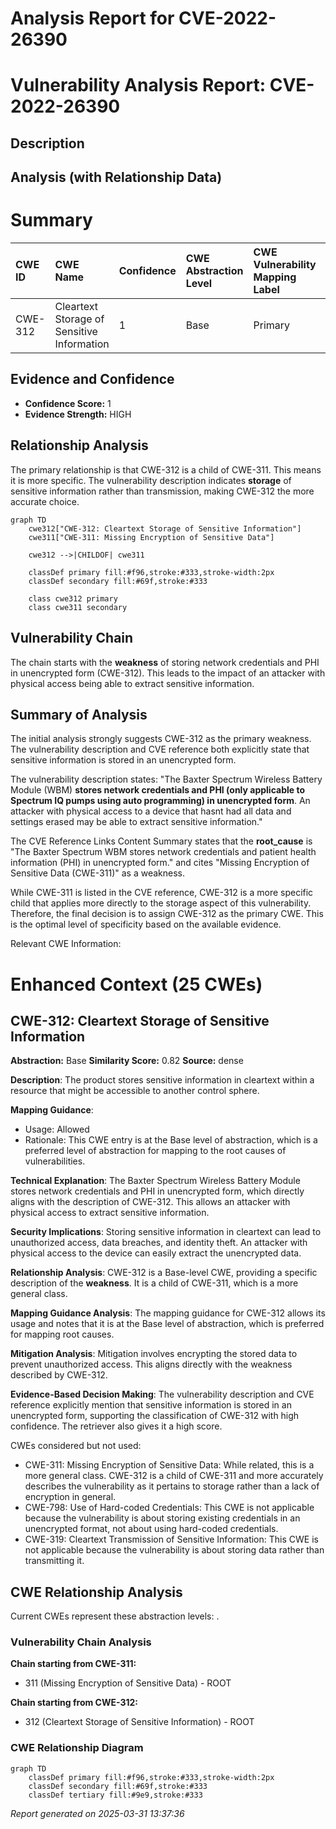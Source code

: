 # Analysis Report for CVE-2022-26390

# Vulnerability Analysis Report: CVE-2022-26390

## Description



## Analysis (with Relationship Data)

# Summary

| CWE ID  | CWE Name                                       | Confidence | CWE Abstraction Level | CWE Vulnerability Mapping Label | CWE-Vulnerability Mapping Notes |
| :------- | :--------------------------------------------- | :--------- | :-------------------- | :------------------------------ | :------------------------------ |
| CWE-312 | Cleartext Storage of Sensitive Information  | 1          | Base                  | Primary                         | Allowed                         |

## Evidence and Confidence

*   **Confidence Score:** 1
*   **Evidence Strength:** HIGH

## Relationship Analysis

The primary relationship is that CWE-312 is a child of CWE-311. This means it is more specific. The vulnerability description indicates **storage** of sensitive information rather than transmission, making CWE-312 the more accurate choice.

```mermaid
graph TD
    cwe312["CWE-312: Cleartext Storage of Sensitive Information"]
    cwe311["CWE-311: Missing Encryption of Sensitive Data"]
    
    cwe312 -->|CHILDOF| cwe311
    
    classDef primary fill:#f96,stroke:#333,stroke-width:2px
    classDef secondary fill:#69f,stroke:#333
    
    class cwe312 primary
    class cwe311 secondary
```

## Vulnerability Chain

The chain starts with the **weakness** of storing network credentials and PHI in unencrypted form (CWE-312). This leads to the impact of an attacker with physical access being able to extract sensitive information.

## Summary of Analysis

The initial analysis strongly suggests CWE-312 as the primary weakness. The vulnerability description and CVE reference both explicitly state that sensitive information is stored in an unencrypted form.

The vulnerability description states: "The Baxter Spectrum Wireless Battery Module (WBM) **stores network credentials and PHI (only applicable to Spectrum IQ pumps using auto programming) in unencrypted form**. An attacker with physical access to a device that hasnt had all data and settings erased may be able to extract sensitive information."

The CVE Reference Links Content Summary states that the **root_cause** is "The Baxter Spectrum WBM stores network credentials and patient health information (PHI) in unencrypted form." and cites "Missing Encryption of Sensitive Data (CWE-311)" as a weakness.

While CWE-311 is listed in the CVE reference, CWE-312 is a more specific child that applies more directly to the storage aspect of this vulnerability. Therefore, the final decision is to assign CWE-312 as the primary CWE. This is the optimal level of specificity based on the available evidence.

Relevant CWE Information:

# Enhanced Context (25 CWEs)

## CWE-312: Cleartext Storage of Sensitive Information
**Abstraction:** Base
**Similarity Score:** 0.82
**Source:** dense

**Description**:
The product stores sensitive information in cleartext within a resource that might be accessible to another control sphere.

**Mapping Guidance**:
- Usage: Allowed
- Rationale: This CWE entry is at the Base level of abstraction, which is a preferred level of abstraction for mapping to the root causes of vulnerabilities.

**Technical Explanation**:
The Baxter Spectrum Wireless Battery Module stores network credentials and PHI in unencrypted form, which directly aligns with the description of CWE-312. This allows an attacker with physical access to extract sensitive information.

**Security Implications**:
Storing sensitive information in cleartext can lead to unauthorized access, data breaches, and identity theft. An attacker with physical access to the device can easily extract the unencrypted data.

**Relationship Analysis**:
CWE-312 is a Base-level CWE, providing a specific description of the **weakness**. It is a child of CWE-311, which is a more general class.

**Mapping Guidance Analysis**:
The mapping guidance for CWE-312 allows its usage and notes that it is at the Base level of abstraction, which is preferred for mapping root causes.

**Mitigation Analysis**:
Mitigation involves encrypting the stored data to prevent unauthorized access. This aligns directly with the weakness described by CWE-312.

**Evidence-Based Decision Making**:
The vulnerability description and CVE reference explicitly mention that sensitive information is stored in an unencrypted form, supporting the classification of CWE-312 with high confidence. The retriever also gives it a high score.

CWEs considered but not used:

*   CWE-311: Missing Encryption of Sensitive Data: While related, this is a more general class. CWE-312 is a child of CWE-311 and more accurately describes the vulnerability as it pertains to storage rather than a lack of encryption in general.
*   CWE-798: Use of Hard-coded Credentials: This CWE is not applicable because the vulnerability is about storing existing credentials in an unencrypted format, not about using hard-coded credentials.
*   CWE-319: Cleartext Transmission of Sensitive Information: This CWE is not applicable because the vulnerability is about storing data rather than transmitting it.


## CWE Relationship Analysis

Current CWEs represent these abstraction levels: .


### Vulnerability Chain Analysis

**Chain starting from CWE-311:**
- 311 (Missing Encryption of Sensitive Data) - ROOT


**Chain starting from CWE-312:**
- 312 (Cleartext Storage of Sensitive Information) - ROOT



### CWE Relationship Diagram

```mermaid
graph TD
    classDef primary fill:#f96,stroke:#333,stroke-width:2px
    classDef secondary fill:#69f,stroke:#333
    classDef tertiary fill:#9e9,stroke:#333
```



*Report generated on 2025-03-31 13:37:36*
